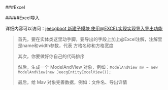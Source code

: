 ###Excel

#####Excel导入

详细内容可以访问：[jeecgboot 新建子模块 使用@EXCEL实现实现导入导出功能](https://blog.csdn.net/intmainreturn/article/details/136560849)

> 首先，要在实体类这里动手脚，要导出的字段上加上@Excel注解，注解里是name和width参数，代表 方格名称和方格宽度
> 
> 其次，你要做好你自己的代码排序
> 
> 然后，生成一个 ModelAndView 对象，例如：`ModelAndView mv = new ModelAndView(new JeecgEntityExcelView());`
> 
> 最后，给 Mav 对象完善数据，例如：文件名、导出详情






